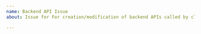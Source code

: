 ```yaml
---
name: Backend API Issue
about: Issue for For creation/modification of backend APIs called by client application

---
```



